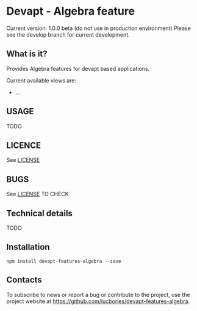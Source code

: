 # Devapt - Algebra feature

Current version: 1.0.0 beta (do not use in production environment)
Please see the develop branch for current development.


## What is it?

Provides Algebra features for devapt based applications.

Current available views are:
* ...


## USAGE

TODO


## LICENCE

See [LICENSE](https://github.com/lucbories/devapt-features-algebra/tree/master/LICENSE)


## BUGS

See [LICENSE](https://github.com/lucbories/devapt-features-algebra/issues) TO CHECK


## Technical details

TODO


## Installation

```
npm install devapt-features-algebra --save
```


## Contacts

To subscribe to news or report a bug or contribute to the project, use the project website at https://github.com/lucbories/devapt-features-algebra.
